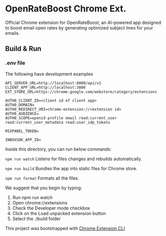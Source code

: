 # OpenRateBoost Chrome Ext.
Official Chrome extension for OpenRateBoost, an AI-powered app designed to boost email open rates by generating optimized subject lines for your emails.

## Build & Run

### .env file
The following have development examples
```
API_SERVER_URL=http://localhost:8000/api/v1
CLIENT_APP_URL=http://localhost:3000
EXT_STORE_URL=https://chrome.google.com/webstore/category/extensions

AUTH0_CLIENT_ID=<client id of client app>
AUTH0_DOMAIN=
AUTH0_REDIRECT_URI=chrome-extension://<extension id>
AUTH0_AUDIENCE=
AUTH0_SCOPE=openid profile email read:current_user read:current_user_metadata read:user_idp_tokens

MIXPANEL_TOKEN=

INBOXSDK_APP_ID=
```

Inside this directory, you can run below commands:

  `npm run watch`
    Listens for files changes and rebuilds automatically.

  `npm run build`
    Bundles the app into static files for Chrome store.

  `npm run format`
    Formats all the files.

We suggest that you begin by typing:

  1. Run npm run watch
  2. Open chrome://extensions
  3. Check the Developer mode checkbox
  4. Click on the Load unpacked extension button
  5. Select the ./build folder

This project was bootstrapped with [Chrome Extension CLI](https://github.com/dutiyesh/chrome-extension-cli)
